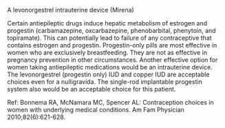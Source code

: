 A levonorgestrel intrauterine device (Mirena)

Certain antiepileptic drugs induce hepatic metabolism of estrogen and progestin (carbamazepine, oxcarbazepine, phenobarbital, phenytoin, and topiramate). This can potentially lead to failure of any contraceptive that contains estrogen and progestin. Progestin-only pills are most effective in women who are exclusively breastfeeding. They are not as effective in pregnancy prevention in other circumstances. Another effective option for women taking antiepileptic medications would be an intrauterine device. The levonorgestrel (progestin only) IUD and copper IUD are acceptable choices even for a nulligravida. The single-rod implantable progestin system also would be an acceptable choice for this patient.

Ref:  Bonnema RA, McNamara MC, Spencer AL: Contraception choices in women with underlying medical conditions. Am Fam Physician 2010;82(6):621-628.